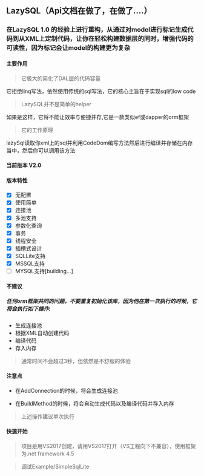 ## LazySQL（Api文档在做了，在做了....）

### 在LazySQL 1.0 的经验上进行重构，从通过对model进行标记生成代码到从XML上定制代码，让你在轻松构建数据层的同时，增强代码的可读性，因为标记会让model的构建更为复杂

#### 主要作用

> 它极大的简化了DAL层的代码容量

它拒绝linq写法，依然使用传统的sql写法，它的核心主旨在于实现sql的low code

> LazySQL并不是简单的helper

如果是这样，它将不能让效率与便捷并存,它是一款类似ef或dapper的orm框架

> 它的工作原理

lazySql读取你xml上的sql并利用CodeDom编写方法然后进行编译并存储在内存当中，然后你可以调用该方法

#### 当前版本 V2.0

#### 版本特性

- [x] 无配置
- [x] 使用简单
- [x] 连接池
- [x] 多池支持
- [x] 参数化查询
- [x] 事务
- [x] 线程安全
- [x] 插槽式设计
- [x] SQLLite支持
- [x] MSSQL支持
- [ ] MYSQL支持[building...]

#### 不建议

##### 任何orm框架共同的问题，不要重复初始化该库，因为他在第一次执行的时候，它将会执行如下操作:
- 生成连接池
- 根据XML自动创建代码
- 编译代码
- 存入内存

> 通常时间不会超过3秒，但依然是不舒服的体验

#### 注意点

- 在AddConnection的时候，将会生成连接池

- 在BuildMethod的时候，将会自动生成代码以及编译代码并存入内存

> 上述操作建议单次执行

#### 快速开始

> 项目是用VS2017创建，请用VS2017打开（VS工程向下不兼容），使用框架为.net framework 4.5

> 调试Example/SimpleSqlLite
